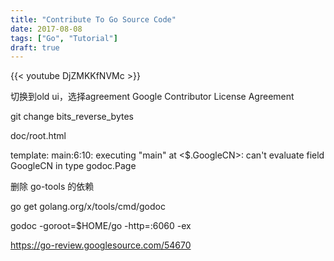 ```yaml
---
title: "Contribute To Go Source Code"
date: 2017-08-08
tags: ["Go", "Tutorial"]
draft: true
---
```


{{< youtube DjZMKKfNVMc >}}

切换到old ui，选择agreement 
Google Contributor License Agreement

git change bits_reverse_bytes

doc/root.html

template: main:6:10: executing "main" at <$.GoogleCN>: can't evaluate field GoogleCN in type godoc.Page 

删除 go-tools 的依赖

go get golang.org/x/tools/cmd/godoc

godoc -goroot=$HOME/go -http=:6060 -ex

https://go-review.googlesource.com/54670